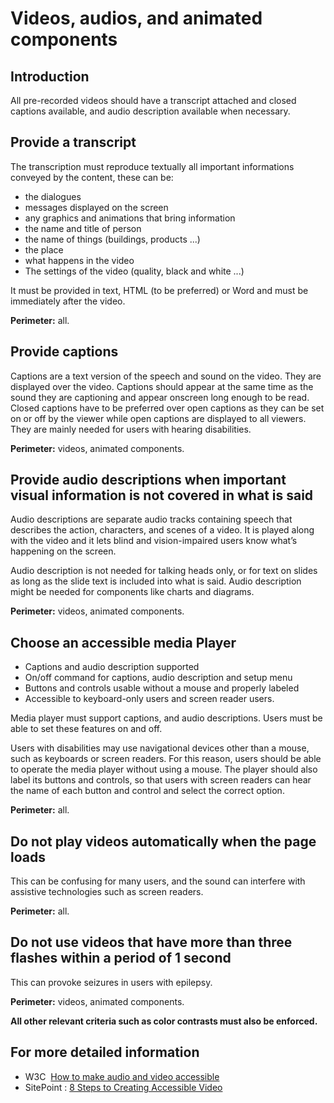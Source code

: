 # Videos, audios, and animated components 
<script>$(document).ready(function () {
    setBreadcrumb([{"label":"General recommendations for content"}]);
});</script>

<style>h3 {font-size: 1rem;}</style>

## Introduction
All pre-recorded videos should have a transcript attached and closed captions available, and audio description available when necessary.

## Provide a transcript 

The transcription must reproduce textually all important informations conveyed by the content, these can be:
- the dialogues
- messages displayed on the screen
- any graphics and animations that bring information
- the name and title of person
- the name of things (buildings, products ...)
- the place
- what happens in the video
- The settings of the video (quality, black and white ...)

It must be provided in text, HTML (to be preferred) or Word and must be immediately after the video.  

**Perimeter:** all.

## Provide captions 
Captions are a text version of the speech and sound on the video. They are displayed over the video. Captions should appear at the same time as the sound they are captioning and appear onscreen long enough to be read. Closed captions have to be preferred over open captions as they can be set on or off by the viewer while open captions are displayed to all viewers. They are mainly needed for users with hearing disabilities.  

**Perimeter:** videos, animated components.

## Provide audio descriptions when important visual information is not covered in what is said

Audio descriptions are separate audio tracks containing speech that describes the action, characters, and scenes of a video. It is played along with the video and it lets blind and vision-impaired users know what’s happening on the screen.  

Audio description is not needed for talking heads only, or for text on slides as long as the slide text is included into what is said. Audio description might be needed for components like charts and diagrams.  

**Perimeter:** videos, animated components.

## Choose an accessible media Player

- Captions and audio description supported
- On/off command for captions, audio description and setup menu
- Buttons and controls usable without a mouse and properly labeled
- Accessible to keyboard-only users and screen reader users.  

Media player must support captions, and audio descriptions. Users must be able to set these features on and off.  

Users with disabilities may use navigational devices other than a mouse, such as keyboards or screen readers. For this reason, users should be able to operate the media player without using a mouse. The player should also label its buttons and controls, so that users with screen readers can hear the name of each button and control and select the correct option.

**Perimeter:** all.  

## Do not play videos automatically when the page loads 

This can be confusing for many users, and the sound can interfere with assistive technologies such as screen readers.  

**Perimeter:** all.

## Do not use videos that have more than three flashes within a period of 1 second
This can provoke seizures in users with epilepsy.  

**Perimeter:** videos, animated components.

**All other relevant criteria such as color contrasts must also be enforced.**

## For more detailed information
- W3C&nbsp; <a href="https://www.w3.org/WAI/media/av/#how-to-make-audio-and-video-accessible">How to make audio and video accessible</a>
- SitePoint&nbsp;:  <a href="https://www.sitepoint.com/accessible-video/">8 Steps to Creating Accessible Video</a>

&nbsp;
<!--  This file is part of a11y-guidelines | Our vision of mobile & web accessibility guidelines and best practices, with valid/invalid examples.
 Copyright (C) 2016  Orange SA
 See the Creative Commons Legal Code Attribution-ShareAlike 3.0 Unported License for more details (LICENSE file). -->